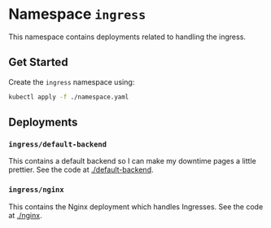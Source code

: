 # Namespace `ingress`
This namespace contains deployments related to handling the ingress.

## Get Started
Create the `ingress` namespace using:

```bash
kubectl apply -f ./namespace.yaml
```

## Deployments

### `ingress/default-backend`
This contains a default backend so I can make my downtime pages a little prettier. See the code at [./default-backend](./default-backend).

### `ingress/nginx`
This contains the Nginx deployment which handles Ingresses. See the code at [./nginx](./nginx).
